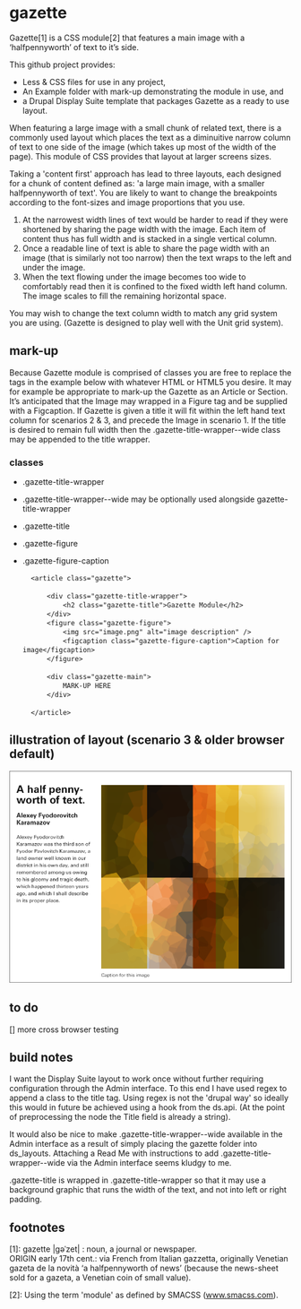 gazette
=======

Gazette[1] is a CSS module[2] that features a main image with a ‘halfpennyworth’ of text to it’s side.  

This github project provides:

* Less & CSS files for use in any project,
* An Example folder with mark-up demonstrating the module in use, and 
* a Drupal Display Suite template that packages Gazette as a ready to use layout.

When featuring a large image with a small chunk of related text, there is a commonly used layout which places the text as a diminuitive narrow column of text to one side of the image (which takes up most of the width of the page).  This module of CSS provides that layout at larger screens sizes.

Taking a 'content first' approach has lead to three layouts, each designed for a chunk of content defined as: 'a large main image, with a smaller halfpennyworth of text'.  You are likely to want to change the breakpoints according to the font-sizes and image proportions that you use.

1. At the narrowest width lines of text would be harder to read if they were shortened by sharing the page width with the image. Each item of content thus has full width and is stacked in a single vertical column.
2. Once a readable line of text is able to share the page width with an image (that is similarly not too narrow) then the text wraps to the left and under the image.
3. When the text flowing under the image becomes too wide to comfortably read then it is confined to the fixed width left hand column. The image scales to fill the remaining horizontal space.

You may wish to change the text column width to match any grid system you are using. (Gazette is designed to play well with the Unit grid system).

## mark-up
Because Gazette module is comprised of classes you are free to replace the tags in the example below with whatever HTML or HTML5 you desire. It may for example be appropriate to mark-up the Gazette as an Article or Section.  It’s anticipated that the Image may wrapped in a Figure tag and be supplied with a Figcaption.  If Gazette is given a title it will fit within the left hand text column for scenarios 2 &amp; 3, and precede the Image in scenario 1. If the title is desired to remain full width then the .gazette-title-wrapper--wide class may be appended to the title wrapper.
### classes
* .gazette-title-wrapper
* .gazette-title-wrapper--wide may be optionally used alongside gazette-title-wrapper
* .gazette-title
* .gazette-figure
* .gazette-figure-caption


		<article class="gazette">

			<div class="gazette-title-wrapper">
				<h2 class="gazette-title">Gazette Module</h2>
			</div>
			<figure class="gazette-figure">
				<img src="image.png" alt="image description" />
				<figcaption class="gazette-figure-caption">Caption for image</figcaption>
			</figure>
			
			<div class="gazette-main">
				MARK-UP HERE
			</div>
				
		</article>

## illustration of layout (scenario 3 & older browser default)
![Image](readme_example_800x600.png?raw=true)

## to do
[] more cross browser testing

## build notes
I want the Display Suite layout to work once without further requiring configuration through the Admin interface.  To this end I have used regex to append a class to the title tag.  Using regex is not the 'drupal way' so ideally this would in future be achieved using a hook from the ds.api. (At the point of preprocessing the node the Title field is already a string).

It would also be nice to make .gazette-title-wrapper--wide available in the Admin interface as a result of simply placing the gazette folder into ds_layouts.  Attaching a Read Me with instructions to add .gazette-title-wrapper--wide via the Admin interface seems kludgy to me.

.gazette-title is wrapped in .gazette-title-wrapper so that it may use a background graphic that runs the width of the text, and not into left or right padding.


## footnotes
[1]: gazette |gəˈzet| : noun, a journal or newspaper.  
ORIGIN early 17th cent.: via French from Italian gazzetta, originally Venetian gazeta de la novità ‘a halfpennyworth of news’ (because the news-sheet sold for a gazeta, a Venetian coin of small value).

[2]: Using the term 'module' as defined by SMACSS (www.smacss.com).
